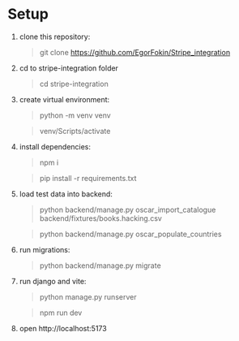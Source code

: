 # Setup

1. clone this repository:

    >git clone https://github.com/EgorFokin/Stripe_integration

2. cd to stripe-integration folder
    >cd stripe-integration
    
3. create virtual environment:
   
   >python -m venv venv

   >venv/Scripts/activate

4. install dependencies:

    >npm i

    >pip install -r requirements.txt

5. load test data into backend:

    >python backend/manage.py oscar_import_catalogue backend/fixtures/books.hacking.csv

    >python backend/manage.py oscar_populate_countries

6. run migrations:
    >python backend/manage.py migrate

7. run django and vite:
   
    >python manage.py runserver  

    >npm run dev

8. open http://localhost:5173
